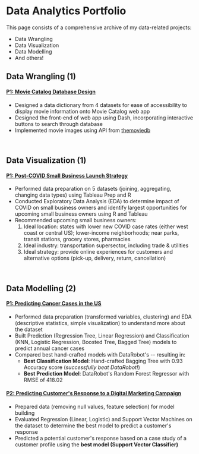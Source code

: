 # Data Analytics Portfolio
This page consists of a comprehensive archive of my data-related projects:
* Data Wrangling
* Data Visualization
* Data Modelling
* And others!


## Data Wrangling (1)
#### [P1: Movie Catalog Database Design](https://github.com/crystalhariga/movie-catalog)
- Designed a data dictionary from 4 datasets for ease of accessibility to display movie information onto Movie Catalog web app
- Designed the front-end of web app using Dash, incorporating interactive buttons to search through database
- Implemented movie images using API from [themoviedb](https://www.themoviedb.org/)
<br/>

## Data Visualization (1)
#### [P1: Post-COVID Small Business Launch Strategy](https://github.com/crystalhariga/data_visualization_consultancy)
* Performed data preparation on 5 datasets (joining, aggregating, changing data types) using Tableau Prep and R
* Conducted Exploratory Data Analysis (EDA) to determine impact of COVID on small business owners and identify largest opportunities for upcoming small business owners using R and Tableau
* Recommended upcoming small business owners:
    1. Ideal location: states with lower new COVID case rates (either west coast or central US); lower-income neighborhoods; near parks, transit stations, grocery stores, pharmacies
    2. Ideal industry: transportation supersector, including trade & utilities
    3. Ideal strategy: provide online experiences for customers and alternative options (pick-up, delivery, return, cancellation)
<br/>

## Data Modelling (2)
#### [P1: Predicting Cancer Cases in the US](https://github.com/crystalhariga/cancer_ml)
* Performed data preparation (transformed variables, clustering) and EDA (descriptive statistics, simple visualization) to understand more about the dataset
* Built Prediction (Regression Tree, Linear Regression) and Classification (KNN, Logistic Regression, Boosted Tree, Bagged Tree) models to predict annual cancer cases
* Compared best hand-crafted models with DataRobot's -- resulting in:
    * __Best Classification Model__: Hand-crafted Bagging Tree with 0.93 Accuracy score (_successfully beat DataRobot!_)
    * __Best Prediction Model__: DataRobot's Random Forest Regressor with RMSE of 418.02

#### [P2: Predicting Customer's Response to a Digital Marketing Campaign](https://github.com/crystalhariga/predictive-modeling_digital-marketing/blob/main/ML_marketing_project.ipynb)
* Prepared data (removing null values, feature selection) for model building
* Evaluated Regression (Linear, Logistic) and Support Vector Machines on the dataset to determine the best model to predict a customer's response
* Predicted a potential customer's response based on a case study of a customer profile using the __best model (Support Vector Classifier)__

